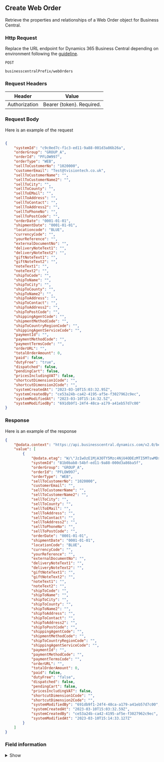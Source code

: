 ## Create Web Order

Retrieve the properties and relationships of a Web Order object for Business Central.

### Http Request

Replace the URL endpoint for Dynamics 365 Business Central depending on environment following the [guideline](#endpoints-businesscentralPrefix-structure).

~~~ api
POST

businesscentralPrefix/webOrders
~~~

### Request Headers

Header | Value |
--- | --- |
Authorization | Bearer {token}. Required.|

### Request Body

Here is an example of the request

```json

{
    "systemId": "c9c0ed7c-f1c3-ed11-9a88-001d3a86b26a",
    "orderGroup": "GROUP_A",
    "orderId": "PFLOW997",
    "orderType": "WEB",
    "sellToCustomerNo": "1020000",
    "customerEmail": "Test@tvisiontech.co.uk",
    "sellToCustomerName": "",
    "sellToCustomerName2": "",
    "sellToCity": "",
    "sellToCounty": "",
    "sellToEMail": "",
    "sellToAddress": "",
    "sellToContact": "",
    "sellToAddress2": "",
    "sellToPhoneNo": "",
    "sellToPostCode": "",
    "orderDate": "0001-01-01",
    "shipmentDate": "0001-01-01",
    "locationcode": "BLUE",
    "currencyCode": "",
    "yourReference": "",
    "externalDocumentNo": "",
    "deliveryNoteText1": "",
    "deliveryNoteText2": "",
    "giftNoteText1": "",
    "giftNoteText2": "",
    "noteText1": "",
    "noteText2": "",
    "shipToCode": "",
    "shipToName": "",
    "shipToCity": "",
    "shipToCounty": "",
    "shipToName2": "",
    "shipToAddress": "",
    "shipToContact": "",
    "shipToAddress2": "",
    "shipToPostCode": "",
    "shippingAgentCode": "",
    "shipmentMethodCode": "",
    "shipToCountryRegionCode": "",
    "shippingAgentServiceCode": "",
    "paymentId": "",
    "paymentMethodCode": "",
    "paymentTermsCode": "",
    "orderURL": "",
    "totalOrderAmount": 0,
    "paid": false,
    "dutyFree": "true",
    "dispatched": false,
    "pendingCart": false,
    "pricesIncludingVAT": false,
    "shortcutDimension1Code": "",
    "shortcutDimension2Code": "",
    "systemCreatedAt": "2023-03-10T15:03:32.95Z",
    "systemCreatedBy": "ce53a24b-ca42-4195-af5e-f3027962c9ec",
    "systemModifiedAt": "2023-03-10T15:14:32.5Z",
    "systemModifiedBy": "691db9f1-24f4-48ca-a179-a41eb57d7c00"
}

```

### Response

Here is an example of the response

```json
{
    "@odata.context": "https://api.businesscentral.dynamics.com/v2.0/bevicasaas.onmicrosoft.com/tvt_develop/api/tvisiontech/webbevica/v2.0/$metadata#companies(08f3eaa4-1d0f-ed11-90eb-0022480090f7)/webOrders",
    "value": [
        {
            "@odata.etag": "W/\"JzIwOzE1MjA3OTY5Mzc4NjU4ODEzMTI5MTswMDsn\"",
            "systemId": "81b0bab8-54bf-ed11-9a88-000d3a86ba5f",
            "orderGroup": "GROUP_A",
            "orderId": "PFLOW997",
            "orderType": "WEB",
            "sellToCustomerNo": "1020000",
            "customerEmail": "",
            "sellToCustomerName": "",
            "sellToCustomerName2": "",
            "sellToCity": "",
            "sellToCounty": "",
            "sellToEMail": "",
            "sellToAddress": "",
            "sellToContact": "",
            "sellToAddress2": "",
            "sellToPhoneNo": "",
            "sellToPostCode": "",
            "orderDate": "0001-01-01",
            "shipmentDate": "0001-01-01",
            "locationCode": "BLUE",
            "currencyCode": "",
            "yourReference": "",
            "externalDocumentNo": "",
            "deliveryNoteText1": "",
            "deliveryNoteText2": "",
            "giftNoteText1": "",
            "giftNoteText2": "",
            "noteText1": "",
            "noteText2": "",
            "shipToCode": "",
            "shipToName": "",
            "shipToCity": "",
            "shipToCounty": "",
            "shipToName2": "",
            "shipToAddress": "",
            "shipToContact": "",
            "shipToAddress2": "",
            "shipToPostCode": "",
            "shippingAgentCode": "",
            "shipmentMethodCode": "",
            "shipToCountryRegionCode": "",
            "shippingAgentServiceCode": "",
            "paymentId": "",
            "paymentMethodCode": "",
            "paymentTermsCode": "",
            "orderURL": "",
            "totalOrderAmount": 0,
            "paid": false,
            "dutyFree": "false",
            "dispatched": false,
            "pendingCart": false,
            "pricesIncludingVAT": false,
            "shortcutDimension1Code": "",
            "shortcutDimension2Code": "",
            "systemModifiedBy": "691db9f1-24f4-48ca-a179-a41eb57d7c00",
            "systemCreatedAt": "2023-03-10T15:03:32.59Z",
            "systemCreatedBy": "ce53a24b-ca42-4195-af5e-f3027962c9ec",
            "systemModifiedAt": "2023-03-10T15:14:33.127Z"
        }
    ]
}
```

### Field information
<details>
  <summary>Show</summary>


| Relation | Source Table | Field Caption | Field Type | Field Length | Note      | Mandatory | Required |
| ----------- | ----------- | ----------- | ---------- | ------------ |---------- |--- |--- |
| 1  | Web Order Header | System ID | GUID |  |  |  |  |
| 1  | Web Order Header | Order Group | String | 50 | Key (Internal Use) |  |  |
| 1  | Web Order Header | Order Id | String | 50 | Key (Unique Web Reference) | Y | Y |
| 1  | Web Order Header | Order Type | String | 10 | Web Specific |  | Y |
| 1  | Web Order Header | Customer Email | String | 80 | Web Specific |  | Y |
| 1  | Web Order Header | Sell-to Customer Name | String | 50 | Standard |  | Y |
| 1  | Web Order Header | Sell-to Customer Name 2 | String | 50 | Standard |  |  |
| 1  | Web Order Header | Payment Id | String | 50 | Web Specific |  |  |
| 1  | Web Order Header | Pending Cart | Boolean |  | Web Specific |  |  |
| 1  | Web Order Header | Shipping Agent Service Id | String | 50 | Web Specific |  |  |
| 1  | Web Order Header | Dispatched | Boolean |  | Web Specific |  |  |
| 1  | Web Order Header | Paid | Boolean |  | Web Specific |  |  |
| 1  | Web Order Header | Payment Terms Code | String | 10 | Standard |  |  |
| 1  | Web Order Header | Shipment Method Code | String | 10 | Standard |  |  |
| 1  | Web Order Header | Location Code | String | 10 | Standard |  |  |
| 1  | Web Order Header | Shortcut Dimension 1 Code | String | 20 | Standard |  |  |
| 1  | Web Order Header | Shortcut Dimension 2 Code | String | 20 | Standard |  |  |
| 1  | Web Order Header | Prices Including VAT | Boolean |  | Standard |  |  |
| 1  | Web Order Header | Payment Method Code | String | 10 | Standard |  |  |
| 1  | Web Order Header | Shipping Agent Code | String | 10 | Standard |  |  |
| 1  | Web Order Header | Sell-to Customer No. | String | 20 | Standard |  |  |
| 1  | Web Order Header | Sell-to City | String | 30 | Standard |  | Y |
| 1  | Web Order Header | Sell-to County | String | 30 | Standard |  | Y |
| 1  | Web Order Header | Sell-to E-Mail | String | 80 | Standard |  | Y |
| 1  | Web Order Header | Sell-to Address | String | 50 | Standard |  | Y |
| 1  | Web Order Header | Sell-to Contact | String | 50 | Standard |  |  |
| 1  | Web Order Header | Sell-to Address 2 | String | 50 | Standard |  |  |
| 1  | Web Order Header | Sell-to Phone No. | String | 30 | Standard |  | Y |
| 1  | Web Order Header | Sell-to Post Code | String | 20 | Standard |  | Y |
| 1  | Web Order Header | Order Date | Date |  | Standard |  | Y |
| 1  | Web Order Header | Shipment Date | Date |  | Standard |  |  |
| 1  | Web Order Header | Currency Code | String | 10 | Standard |  |  |
| 1  | Web Order Header | Your Reference | String | 35 | Standard |  |  |
| 1  | Web Order Header | External Document No. | String | 35 | Standard |  |  |
| 1  | Web Order Header | Delivery Note Text 1 | String | 80 | Web Specific |  | Y |
| 1  | Web Order Header | Delivery Note Text 2 | String | 80 | Web Specific |  |  |
| 1  | Web Order Header | Gift Note Text 1 | String | 80 | Web Specific |  |  |
| 1  | Web Order Header | Gift Note Text 2 | String | 80 | Web Specific |  |  |
| 1  | Web Order Header | Note Text 1 | String | 80 | Web Specific |  |  |
| 1  | Web Order Header | Note Text 2 | String | 80 | Web Specific |  |  |
| 1  | Web Order Header | Ship-to Code | String | 10 | Standard |  |  |
| 1  | Web Order Header | Duty Free | Boolean | | Standard |  |  |
| 1  | Web Order Header | Ship-to Name | String | 50 | Standard |  | Y |
| 1  | Web Order Header | Ship-to Name 2 | String | 50 | Standard |  |  |
| 1  | Web Order Header | Ship-to Address | String | 50 | Standard |  | Y |
| 1  | Web Order Header | Ship-to Address 2 | String | 50 | Standard |  |  |
| 1  | Web Order Header | Ship-to City | String | 30 | Standard |  | Y |
| 1  | Web Order Header | Ship-to Contact | String | 50 | Standard |  | Y |
| 1  | Web Order Header | Ship-to Post Code | String | 20 | Standard |  | Y |
| 1  | Web Order Header | Ship-to County | String | 30 | Standard |  | Y |
| 1  | Web Order Header | Ship-to Country/Region Code | String | 10 | Standard |  | Y |
| 1  | Web Order Header | Order URL | String | 80 | Web Specific |  |  |
| 1  | Web Order Header | Total Order Amount | Decimal |  | Web Specific |  |  |
| 1  | Web Order Header | System Created At | DateTime |  |  |
| 1  | Web Order Header | System Created By  | String |  |  |
| 1  | Web Order Header | System Modified At | DateTime |  |  |
| 1  | Web Order Header | System Modified By | String |  |  |


<!--
| Relation | Source Table | Field Caption | Field Type | Field Length | Note      | Mandatory | Required |
| ----------- | ----------- | ----------- | ---------- | ------------ |---------- |--- |--- |
| 1  | Web Order Header | System ID | GUID |  |  |  |  |
| 1  | Web Order Header | Order Group | String | 50 | Key (Internal Use) |  |  |
| 1  | Web Order Header | Order Id | String | 50 | Key (Unique Web Reference) | Y | Y |
| 1  | Web Order Header | Order Type | String | 10 | Web Specific |  | Y |
| 1  | Web Order Header | sellToCustomerNo | String | 50 | Web Specific |  | Y |
| 1  | Web Order Header | Customer Email | String | 80 | Web Specific |  | Y |
| 1  | Web Order Header | Sell-to Customer Name | String | 50 | Standard |  | Y |
| 1  | Web Order Header | Sell-to Customer Name 2 | String | 50 | Standard |  |  |
| 1  | Web Order Header | Ship Address Id | String | 50 | Web Specific |  |  |
| 1  | Web Order Header | Payment Id | String | 50 | Web Specific |  |  |
| 1  | Web Order Header | Ship Method Id | String | 50 | Web Specific |  |  |
| 1  | Web Order Header | Pending Cart | Boolean |  | Web Specific |  |  |
| 1  | Web Order Header | Payment Method Id | String | 50 | Web Specific |  |  |
| 1  | Web Order Header | Shipping Agent Id | String | 50 | Web Specific |  |  |
| 1  | Web Order Header | Shipping Agent Service Id | String | 50 | Web Specific |  |  |
| 1  | Web Order Header | Dispatched | Boolean |  | Web Specific |  |  |
| 1  | Web Order Header | Paid | Boolean |  | Web Specific |  |  |
| 1  | Web Order Header | Posting Date | Date |  | Standard |  |  |
| 1  | Web Order Header | Posting Description | String | 50 | Standard |  |  |
| 1  | Web Order Header | Payment Terms Code | String | 10 | Standard |  |  |
| 1  | Web Order Header | Due Date | Date |  | Standard |  |  |
| 1  | Web Order Header | Shipment Method Code | String | 10 | Standard |  |  |
| 1  | Web Order Header | Location Code | String | 10 | Standard |  |  |
| 1  | Web Order Header | Shortcut Dimension 1 Code | String | 20 | Standard |  |  |
| 1  | Web Order Header | Shortcut Dimension 2 Code | String | 20 | Standard |  |  |
| 1  | Web Order Header | Customer Posting Group | String | 20 | Standard |  |  |
| 1  | Web Order Header | Currency Factor | Decimal |  | Standard |  |  |
| 1  | Web Order Header | Customer Price Group | String | 10 | Standard |  |  |
| 1  | Web Order Header | Prices Including VAT | Boolean |  | Standard |  |  |
| 1  | Web Order Header | Customer Disc. Group | String | 20 | Standard |  |  |
| 1  | Web Order Header | Language Code | String | 10 | Standard |  |  |
| 1  | Web Order Header | Salesperson Code | String | 20 | Standard |  |  |
| 1  | Web Order Header | Package Tracking No. | String | 30 | Standard |  |  |
| 1  | Web Order Header | VAT Bus. Posting Group | String | 20 | Standard |  |  |
| 1  | Web Order Header | VAT Registration No. | String | 20 | Standard |  |  |
| 1  | Web Order Header | Reason Code | String | 10 | Standard |  |  |
| 1  | Web Order Header | Gen. Bus. Posting Group | String | 20 | Standard |  |  |
| 1  | Web Order Header | Payment Method Code | String | 10 | Standard |  |  |
| 1  | Web Order Header | Shipping Agent Code | String | 10 | Standard |  |  |
| 1  | Web Order Header | VAT Country/Region Code | String | 10 | Standard |  |  |
| 1  | Web Order Header | Document Date | Date |  | Standard |  |  |
| 1  | Web Order Header | Sell-to Customer No. | String | 20 | Standard |  |  |
| 1  | Web Order Header | Sell-to City | String | 30 | Standard |  | Y |
| 1  | Web Order Header | Sell-to County | String | 30 | Standard |  | Y |
| 1  | Web Order Header | Sell-to E-Mail | String | 80 | Standard |  | Y |
| 1  | Web Order Header | Sell-to Address | String | 50 | Standard |  | Y |
| 1  | Web Order Header | Sell-to Contact | String | 50 | Standard |  |  |
| 1  | Web Order Header | Sell-to Address 2 | String | 50 | Standard |  |  |
| 1  | Web Order Header | Sell-to Phone No. | String | 30 | Standard |  | Y |
| 1  | Web Order Header | Sell-to Post Code | String | 20 | Standard |  | Y |
| 1  | Web Order Header | Order Date | Date |  | Standard |  | Y |
| 1  | Web Order Header | Shipment Date | Date |  | Standard |  |  |
| 1  | Web Order Header | Location Id | String | 50 | Web Specific |  |  |
| 1  | Web Order Header | Currency Code | String | 10 | Standard |  |  |
| 1  | Web Order Header | Your Reference | String | 35 | Standard |  |  |
| 1  | Web Order Header | External Document No. | String | 35 | Standard |  |  |
| 1  | Web Order Header | Delivery Note Text 1 | String | 80 | Web Specific |  | Y |
| 1  | Web Order Header | Delivery Note Text 2 | String | 80 | Web Specific |  |  |
| 1  | Web Order Header | Gift Note Text 1 | String | 80 | Web Specific |  |  |
| 1  | Web Order Header | Gift Note Text 2 | String | 80 | Web Specific |  |  |
| 1  | Web Order Header | Note Text 1 | String | 80 | Web Specific |  |  |
| 1  | Web Order Header | Note Text 2 | String | 80 | Web Specific |  |  |
| 1  | Web Order Header | Sell-to Country/Region Code | String | 10 | Standard |  |  |
| 1  | Web Order Header | Sell-to Customer Template Code | String | 10 | Standard |  |  |
| 1  | Web Order Header | Sell-to Contact No. | String | 20 | Standard |  |  |
| 1  | Web Order Header | Ship-to Code | String | 10 | Standard |  |  |
| 1  | Web Order Header | Ship-to Name | String | 50 | Standard |  | Y |
| 1  | Web Order Header | Ship-to Name 2 | String | 50 | Standard |  |  |
| 1  | Web Order Header | Ship-to Address | String | 50 | Standard |  | Y |
| 1  | Web Order Header | Ship-to Address 2 | String | 50 | Standard |  |  |
| 1  | Web Order Header | Ship-to City | String | 30 | Standard |  | Y |
| 1  | Web Order Header | Ship-to Contact | String | 50 | Standard |  | Y |
| 1  | Web Order Header | Ship-to Post Code | String | 20 | Standard |  | Y |
| 1  | Web Order Header | Ship-to County | String | 30 | Standard |  | Y |
| 1  | Web Order Header | Ship-to Country/Region Code | String | 10 | Standard |  | Y |
| 1  | Web Order Header | Order URL | String | 80 | Web Specific |  |  |
| 1  | Web Order Header | Total Order Amount | Decimal |  | Web Specific |  |  |
| 1  | Web Order Header | System Created At | DateTime |  |  |
| 1  | Web Order Header | System Created By  | String |  |  |
| 1  | Web Order Header | System Modified At | DateTime |  |  |
| 1  | Web Order Header | System Modified By | String |  |  |-->

<!-- | 1  | Web Order Header | Total Tax Amount | Decimal |  | Web Specific |  |  |
| 1  | Web Order Header | Requested Delivery Date | Date |  | Standard |  | Y |
| 1  | Web Order Header | Promised Delivery Date | Date |  | Standard |  |  |
| 1  | Web Order Header | Shipping Agent Service Code | String | 10 | Standard |  |  |
| 1  | Web Order Header | Decimal 01 | Decimal |  | Web Specific |  |  |
| 1  | Web Order Header | Integer 01 | Integer |  | Web Specific |  |  |
| 1  | Web Order Header | Date 01 | Date |  | Web Specific |  |  |
| 1  | Web Order Header | Code 01 | String | 20 | Web Specific |  |  |
| 1  | Web Order Header | Time 01 | Time |  | Web Specific |  |  |
| 1  | Web Order Header | DateTime 01 | DateTime |  | Web Specific |  |  |
| 1  | Web Order Header | Text 01 | String | 50 | Web Specific |  |  |
| 1  | Web Order Header | Boolean 01 | Boolean |  | Web Specific |  |  |
| 1  | Web Order Header | Decimal 02 | Decimal |  | Web Specific |  |  |
| 1  | Web Order Header | Integer 02 | Integer |  | Web Specific |  |  |
| 1  | Web Order Header | Date 02 | Date |  | Web Specific |  |  |
| 1  | Web Order Header | Code 02 | String | 20 | Web Specific |  |  |
| 1  | Web Order Header | Time 02 | Time |  | Web Specific |  |  |
| 1  | Web Order Header | DateTime 02 | DateTime |  | Web Specific |  |  |
| 1  | Web Order Header | Text 02 | String | 50 | Web Specific |  |  |
| 1  | Web Order Header | Boolean 02 | Boolean |  | Web Specific |  |  | -->